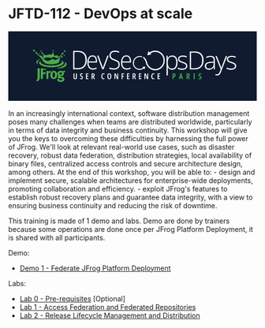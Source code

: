 # JFTD-112 - DevOps at scale

![DevSecOpsDays img](./assets/dsod.png)

In an increasingly international context, software distribution management poses many challenges when teams are distributed worldwide, particularly in terms of data integrity and business continuity. This workshop will give you the keys to overcoming these difficulties by harnessing the full power of JFrog. We'll look at relevant real-world use cases, such as disaster recovery, robust data federation, distribution strategies, local availability of binary files, centralized access controls and secure architecture design, among others. At the end of this workshop, you will be able to: - design and implement secure, scalable architectures for enterprise-wide deployments, promoting collaboration and efficiency. - exploit JFrog's features to establish robust recovery plans and guarantee data integrity, with a view to ensuring business continuity and reducing the risk of downtime.

This training is made of 1 demo and labs. Demo are done by trainers because some operations are done once per JFrog Platform Deployment, it is shared with all participants.

Demo:

- [Demo 1 - Federate JFrog Platform Deployment](Demo-1-Federate-JFrog-Platform-Deployment/README.md)

Labs:

- [Lab 0 - Pre-requisites](./Lab-0-Pre-Requisites/README.md) [Optional]
- [Lab 1 - Access Federation and Federated Repositories](./Lab-1-Access_Federation_and_Federated_Repositories/README.md)
- [Lab 2 - Release Lifecycle Management and Distribution](./Lab-2-Release_Lifecycle_Management_and_Distribution/README.md)